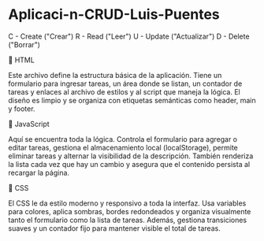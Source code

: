 # Aplicaci-n-CRUD-Luis-Puentes
C - Create ("Crear") R - Read ("Leer") U - Update ("Actualizar") D - Delete ("Borrar")

🔹 HTML

Este archivo define la estructura básica de la aplicación. Tiene un formulario para ingresar tareas, un área donde se listan, un contador de tareas y enlaces al archivo de estilos y al script que maneja la lógica. El diseño es limpio y se organiza con etiquetas semánticas como header, main y footer.

🔹 JavaScript

Aquí se encuentra toda la lógica. Controla el formulario para agregar o editar tareas, gestiona el almacenamiento local (localStorage), permite eliminar tareas y alternar la visibilidad de la descripción. También renderiza la lista cada vez que hay un cambio y asegura que el contenido persista al recargar la página.

🔹 CSS

El CSS le da estilo moderno y responsivo a toda la interfaz. Usa variables para colores, aplica sombras, bordes redondeados y organiza visualmente tanto el formulario como la lista de tareas. Además, gestiona transiciones suaves y un contador fijo para mantener visible el total de tareas.
